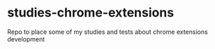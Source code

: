 # studies-chrome-extensions
Repo to place some of my studies and tests about chrome extensions development
